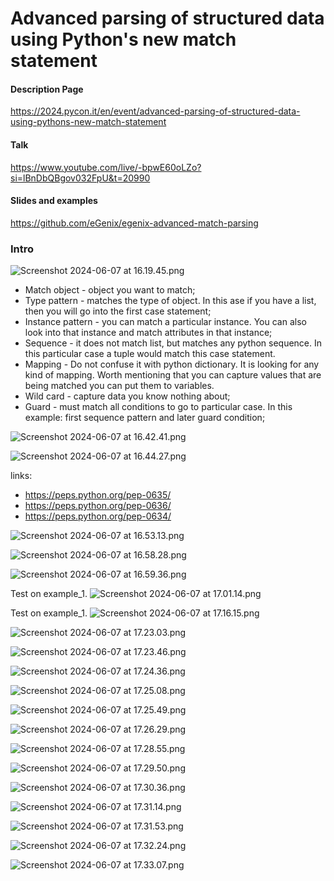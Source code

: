 # Advanced parsing of structured data using Python's new match statement

#### Description Page
https://2024.pycon.it/en/event/advanced-parsing-of-structured-data-using-pythons-new-match-statement

#### Talk
https://www.youtube.com/live/-bpwE60oLZo?si=lBnDbQBgov032FpU&t=20990

#### Slides and examples
https://github.com/eGenix/egenix-advanced-match-parsing

### Intro

![Screenshot 2024-06-07 at 16.19.45.png](sreenshots%2FScreenshot%202024-06-07%20at%2016.19.45.png)

* Match object - object you want to match;
* Type pattern - matches the type of object. In this ase if you have a list, then you will go into the first case 
statement;
* Instance pattern - you can match a particular instance. You can also look into that instance and match attributes in 
that instance;
* Sequence - it does not match list, but matches any python sequence. In this particular case a tuple would match this 
case statement.
* Mapping - Do not confuse it with python dictionary. It is looking for any kind of mapping. Worth mentioning that you 
can capture values that are being matched you can put them to variables.
* Wild card - capture data you know nothing about;
* Guard - must match all conditions to go to particular case. In this example: first sequence pattern and later guard 
condition;


![Screenshot 2024-06-07 at 16.42.41.png](sreenshots%2FScreenshot%202024-06-07%20at%2016.42.41.png)

![Screenshot 2024-06-07 at 16.44.27.png](sreenshots%2FScreenshot%202024-06-07%20at%2016.44.27.png)

links:
* https://peps.python.org/pep-0635/
* https://peps.python.org/pep-0636/
* https://peps.python.org/pep-0634/

![Screenshot 2024-06-07 at 16.53.13.png](sreenshots%2FScreenshot%202024-06-07%20at%2016.53.13.png)

![Screenshot 2024-06-07 at 16.58.28.png](sreenshots%2FScreenshot%202024-06-07%20at%2016.58.28.png)

![Screenshot 2024-06-07 at 16.59.36.png](sreenshots%2FScreenshot%202024-06-07%20at%2016.59.36.png)

Test on example_1.
![Screenshot 2024-06-07 at 17.01.14.png](sreenshots%2FScreenshot%202024-06-07%20at%2017.01.14.png)

Test on example_1.
![Screenshot 2024-06-07 at 17.16.15.png](sreenshots%2FScreenshot%202024-06-07%20at%2017.16.15.png)

![Screenshot 2024-06-07 at 17.23.03.png](sreenshots%2FScreenshot%202024-06-07%20at%2017.23.03.png)

![Screenshot 2024-06-07 at 17.23.46.png](sreenshots%2FScreenshot%202024-06-07%20at%2017.23.46.png)

![Screenshot 2024-06-07 at 17.24.36.png](sreenshots%2FScreenshot%202024-06-07%20at%2017.24.36.png)

![Screenshot 2024-06-07 at 17.25.08.png](sreenshots%2FScreenshot%202024-06-07%20at%2017.25.08.png)

![Screenshot 2024-06-07 at 17.25.49.png](sreenshots%2FScreenshot%202024-06-07%20at%2017.25.49.png)

![Screenshot 2024-06-07 at 17.26.29.png](sreenshots%2FScreenshot%202024-06-07%20at%2017.26.29.png)

![Screenshot 2024-06-07 at 17.28.55.png](sreenshots%2FScreenshot%202024-06-07%20at%2017.28.55.png)

![Screenshot 2024-06-07 at 17.29.50.png](sreenshots%2FScreenshot%202024-06-07%20at%2017.29.50.png)

![Screenshot 2024-06-07 at 17.30.36.png](sreenshots%2FScreenshot%202024-06-07%20at%2017.30.36.png)

![Screenshot 2024-06-07 at 17.31.14.png](sreenshots%2FScreenshot%202024-06-07%20at%2017.31.14.png)

![Screenshot 2024-06-07 at 17.31.53.png](sreenshots%2FScreenshot%202024-06-07%20at%2017.31.53.png)

![Screenshot 2024-06-07 at 17.32.24.png](sreenshots%2FScreenshot%202024-06-07%20at%2017.32.24.png)

![Screenshot 2024-06-07 at 17.33.07.png](sreenshots%2FScreenshot%202024-06-07%20at%2017.33.07.png)
